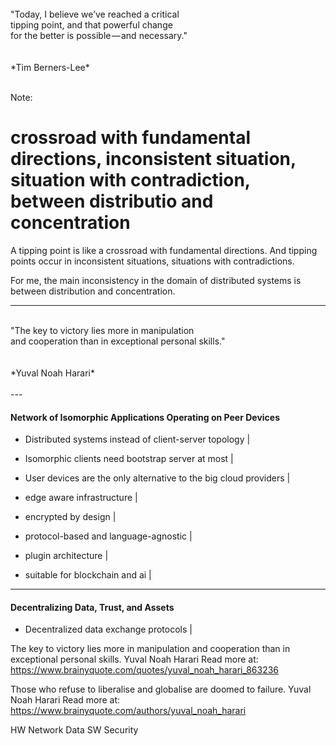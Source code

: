 
<br>
"Today, I believe we’ve reached a critical 
<br> tipping point, and that powerful change 
<br>for the better is possible — and necessary."
<br>
<br>
<br>
*Tim Berners-Lee*
<br>
<br>

Note:
# crossroad with fundamental directions, inconsistent situation, situation with contradiction, between distributio and concentration


A tipping point is like a crossroad with fundamental directions. And tipping points occur in inconsistent situations, situations with contradictions.

For me, the main inconsistency in the domain of distributed systems is between distribution and concentration. 

---

<br>
"The key to victory lies more in manipulation 
<br> and cooperation than in exceptional personal skills."
<br>
<br>
<br>
*Yuval Noah Harari*
<br>
<br>
---

#### Network of Isomorphic Applications Operating on Peer Devices

- Distributed systems instead of client-server topology |
- Isomorphic clients need bootstrap server at most  |
- User devices are the only alternative to the big cloud providers |

- edge aware infrastructure |
- encrypted by design |
- protocol-based and language-agnostic |
- plugin architecture |
- suitable for blockchain and ai |

--- 

#### Decentralizing Data, Trust, and Assets

- Decentralized data exchange protocols |


The key to victory lies more in manipulation and cooperation than in exceptional personal skills. Yuval Noah Harari
Read more at: https://www.brainyquote.com/quotes/yuval_noah_harari_863236


Those who refuse to liberalise and globalise are doomed to failure. Yuval Noah Harari
Read more at: https://www.brainyquote.com/authors/yuval_noah_harari





HW
Network
Data
SW
Security

